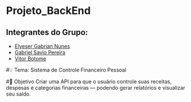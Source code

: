 # Projeto_BackEnd

## Integrantes do Grupo:

<ul>
    <li>
        <a href="https://github.com/ElyeserGabrian">Elyeser Gabrian Nunes</a>
    </li>
    <li>
        <a href="https://github.com/GabrielSavioPereira">Gabriel Savio Pereira</a>
    </li>
    <li>
        <a href="https://github.com/VitorBotome">Vitor Botome</a>
    </li>
</ul>

#💡 Tema: 
Sistema de Controle Financeiro Pessoal

#🎯 Objetivo
Criar uma API para que o usuário controle suas receitas, despesas e categorias financeiras — podendo gerar relatórios e visualizar seu saldo.
